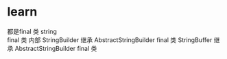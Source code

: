 # learn
都是final 类
string  
final 类
内部
StringBuilder 继承 AbstractStringBuilder
final 类
StringBuffer  继承 AbstractStringBuilder
final 类